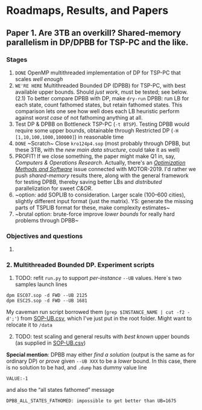 # Roadmaps, Results, and Papers

## Paper 1. Are 3TB an overkill? Shared-memory parallelism in DP/DPBB for TSP-PC and the like. 
### Stages
1. `DONE` OpenMP multithreaded implementation of DP for TSP-PC that scales _well enough_ 
 2. `WE'RE HERE` Multithreaded Bounded DP (DPBB) for TSP-PC, with best available upper bounds. Should _just work_, must be tested; see below. (2.1) To better compare DPBB with DP, make `dry-run` DPBB: run LB for each state, count fathomed states, but retain fathomed states. This comparison lets one see how well does each LB heuristic perform against _worst case_ of not fathoming anything at all.
 3. Test DP & DPBB on Bottleneck TSP-PC (`-t BTSP`). Testing DPBB would require some upper bounds, obtainable through Restricted DP (`-H [1,10,100,1000,100000]`) in reasonable time
 4. `DONE` ~Scratch~  Close `kro124p4.sop` (most probably through DPBB, but these 3TB, with the _new main data structure_, could take it as well)
 5. PROFIT! If we close something, the paper might make Q1 in, say, _Computers & Operations Research_. Actually, there's an [_Optimization Methods and Software_](https://www.scimagojr.com/journalsearch.php?q=28538&tip=sid) issue connected with MOTOR-2019. I'd rather we push _shared-memory_ results there, along with the general framework for testing DPBB, thereby saving better LBs and _distributed_ parallelization for sweet _C&OR_.
 6. ~option: add SOPLIB to consideration. Larger scale (100–600 cities), slightly different input format (just the matrix). YS: generate the missing parts of TSPLIB format for these, make complexity estimates~
 7. ~brutal option: brute-force improve _lower bounds_ for really hard problems through DPBB~
 
 ### Objectives and questions
 1. 
 
 ### 2. Multithreaded Bounded DP. Experiment scripts
 1. TODO: refit `run.py` to support _per-instance_ `--UB` values. Here`s two samples launch lines
 ```
 dpm ESC07.sop -d FWD --UB 2125
 dpm ESC25.sop -d FWD --UB 1681
 ```
 My caveman run script  borrowed them (`grep $INSTANCE_NAME | cut -f2 -d';'`) from 
 [SOP-UB.csv](https://github.com/yvs314/dp-monster/blob/master/SOP-UB.csv), which I've just put in the root folder. Might want to relocate it to `/data`
 
 2. TODO: test scaling and general results with _best known_ upper bounds (as supplied in  [SOP-UB.csv](https://github.com/yvs314/dp-monster/blob/master/SOP-UB.csv))
 
 **Special mention**: DPBB may either _find a solution_ (output is the same as for ordinary DP) or _prove_ given `--UB XXX` to be a _lower_ bound. In this case, there is no solution to be had, and `.dump` has dummy value line
 ```
 VALUE:-1
 ```
 and also the “all states fathomed” message
 ```
 DPBB_ALL_STATES_FATHOMED: impossible to get better than UB=1675
 ```
 
 
